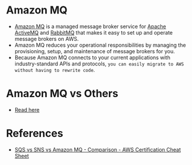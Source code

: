 
# Amazon MQ
- [Amazon MQ](https://aws.amazon.com/amazon-mq) is a managed message broker service for [Apache ActiveMQ](../../1_HLDDesignComponents/4_MessageBrokers/ActiveMQ.md) and [RabbitMQ](../../1_HLDDesignComponents/4_MessageBrokers/RabbitMQ.md) that makes it easy to set up and operate message brokers on AWS.
- Amazon MQ reduces your operational responsibilities by managing the provisioning, setup, and maintenance of message brokers for you.
- Because Amazon MQ connects to your current applications with industry-standard APIs and protocols, `you can easily migrate to AWS without having to rewrite code`.

# Amazon MQ vs Others
- [Read here](../../1_HLDDesignComponents/4_MessageBrokers/KafkaVsRabbitMQVsSQSVsSNS.md)

# References
- [SQS vs SNS vs Amazon MQ - Comparison - AWS Certification Cheat Sheet](https://cloud.in28minutes.com/aws-certification-sqs-vs-sns-vs-amazon-mq)